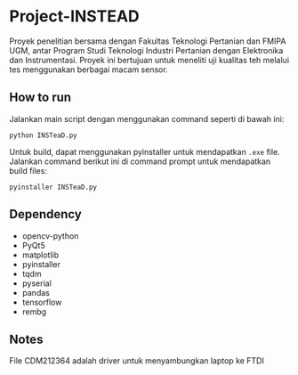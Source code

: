 # Project-INSTEAD
Proyek penelitian bersama dengan Fakultas Teknologi Pertanian dan FMIPA UGM, antar Program Studi Teknologi Industri Pertanian dengan Elektronika dan Instrumentasi. Proyek ini bertujuan untuk meneliti uji kualitas teh melalui tes menggunakan berbagai macam sensor.

## How to run
Jalankan main script dengan menggunakan command seperti di bawah ini:

`python INSTeaD.py`

Untuk build, dapat menggunakan pyinstaller untuk mendapatkan `.exe` file. Jalankan command berikut ini di command prompt untuk mendapatkan build files:

`pyinstaller INSTeaD.py`

## Dependency
- opencv-python
- PyQt5
- matplotlib
- pyinstaller
- tqdm
- pyserial
- pandas
- tensorflow
- rembg


## Notes
File CDM212364 adalah driver untuk menyambungkan laptop ke FTDI